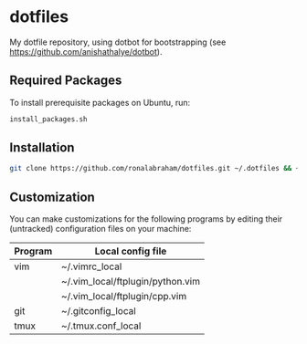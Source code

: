 # dotfiles
My dotfile repository, using dotbot for bootstrapping (see https://github.com/anishathalye/dotbot).

## Required Packages
To install prerequisite packages on Ubuntu, run:
```bash
install_packages.sh
```

## Installation
```bash
git clone https://github.com/ronalabraham/dotfiles.git ~/.dotfiles && ~/.dotfiles/install
```
## Customization
You can make customizations for the following programs by editing their (untracked) configuration files on your machine:

| Program     | Local config file                |
| ----------- | -------------------------------- |
| vim         | ~/.vimrc_local                   |
|             | ~/.vim_local/ftplugin/python.vim |
|             | ~/.vim_local/ftplugin/cpp.vim    |
| git         | ~/.gitconfig_local               |
| tmux        | ~/.tmux.conf_local               |
